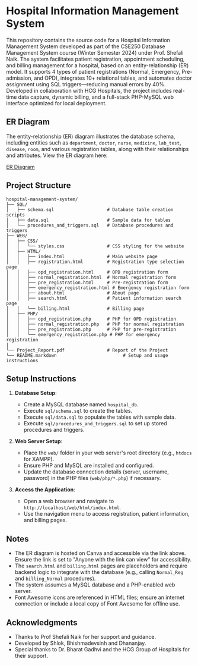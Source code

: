 # Hospital Information Management System

This repository contains the source code for a Hospital Information Management System developed as part of the CSE250 Database Management System course (Winter Semester 2024) under Prof. Shefali Naik. The system facilitates patient registration, appointment scheduling, and billing management for a hospital, based on an entity-relationship (ER) model. It supports 4 types of patient registrations (Normal, Emergency, Pre-admission, and OPD), integrates 10+ relational tables, and automates doctor assignment using SQL triggers—reducing manual errors by 40%. Developed in collaboration with HCG Hospitals, the project includes real-time data capture, dynamic billing, and a full-stack PHP-MySQL web interface optimized for local deployment.

## ER Diagram
The entity-relationship (ER) diagram illustrates the database schema, including entities such as `department`, `doctor`, `nurse`, `medicine`, `lab_test`, `disease`, `room`, and various registration tables, along with their relationships and attributes. View the ER diagram here:

[ER Diagram](https://www.canva.com/design/DAGBtpKfFSc/Zt4WWm3Dq6rOreFLWTBx7g/edit?utm_content=DAGBtpKfFSc&utm_campaign=designshare&utm_medium=link2&utm_source=sharebutton)

## Project Structure
```
hospital-management-system/
├── SQL/
│   ├── schema.sql                    # Database table creation scripts
│   ├── data.sql                      # Sample data for tables
│   └── procedures_and_triggers.sql   # Database procedures and triggers
├── WEB/
│   ├── CSS/
│   │   └── styles.css                # CSS styling for the website
│   ├── HTML/
│   │   ├── index.html                # Main website page
│   │   ├── registration.html         # Registration type selection page
│   │   ├── opd_registration.html     # OPD registration form
│   │   ├── normal_registration.html  # Normal registration form
│   │   ├── pre_registration.html     # Pre-registration form
│   │   ├── emergency_registration.html # Emergency registration form
│   │   ├── about.html                # About page
│   │   ├── search.html               # Patient information search page
│   │   └── billing.html              # Billing page
│   ├── PHP/
│   │   ├── opd_registration.php      # PHP for OPD registration
│   │   ├── normal_registration.php   # PHP for normal registration
│   │   ├── pre_registration.php      # PHP for pre-registration
│   │   └── emergency_registration.php # PHP for emergency registration
|
└── Project_Report.pdf                # Report of the Project
└── README.markdown                         # Setup and usage instructions
``` 

## Setup Instructions
1. **Database Setup**:
   - Create a MySQL database named `hospital_db`.
   - Execute `sql/schema.sql` to create the tables.
   - Execute `sql/data.sql` to populate the tables with sample data.
   - Execute `sql/procedures_and_triggers.sql` to set up stored procedures and triggers.

2. **Web Server Setup**:
   - Place the `web/` folder in your web server's root directory (e.g., `htdocs` for XAMPP).
   - Ensure PHP and MySQL are installed and configured.
   - Update the database connection details (server, username, password) in the PHP files (`web/php/*.php`) if necessary.

3. **Access the Application**:
   - Open a web browser and navigate to `http://localhost/web/html/index.html`.
   - Use the navigation menu to access registration, patient information, and billing pages.

## Notes
- The ER diagram is hosted on Canva and accessible via the link above. Ensure the link is set to "Anyone with the link can view" for accessibility.
- The `search.html` and `billing.html` pages are placeholders and require backend logic to integrate with the database (e.g., calling `Normal_Reg` and `billing_Normal` procedures).
- The system assumes a MySQL database and a PHP-enabled web server.
- Font Awesome icons are referenced in HTML files; ensure an internet connection or include a local copy of Font Awesome for offline use.

## Acknowledgments
- Thanks to Prof Shefali Naik for her support and guidance.
- Developed by Shlok, Bhishmadevsinh and Dhananjay.
- Special thanks to Dr. Bharat Gadhvi and the HCG Group of Hospitals for their support.
